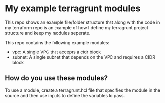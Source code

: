 # My example terragrunt modules

This repo shows an example file/folder structure that along with the code in my terraform repo is an example of how I define my terragrunt project structure and keep my modules seperate.  

This repo contains the following example modules:

- vpc: A single VPC that accepts a cidr block
- subnet: A single subnet that depends on the VPC and requires a CIDR block

## How do you use these modules?

To use a module, create a terragrunt.hcl file that specifies the module in the source and then use inputs to define the variables to pass.
